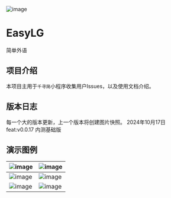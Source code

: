 ![image](https://github.com/user-attachments/assets/85307566-b0a7-43f1-87b5-0ac898e9392c)

# EasyLG
简单外语

## 项目介绍
本项目主用于`千寻简`小程序收集用户Issues，以及使用文档介绍。

## 版本日志
每一个大的版本更新，上一个版本将创建图片快照。
2024年10月17日 feat:v0.0.17 内测基础版


## 演示图例
| ![image](https://github.com/user-attachments/assets/b0053c96-2562-4d52-b179-9015c7ed9cb1) | ![image](https://github.com/user-attachments/assets/60dc31c0-5894-4a80-8416-88f1da0b2cbe)|
|--------------------------------------------------------------------------------------------|--------------------------------------------------------------------------------------------|
| ![image](https://github.com/user-attachments/assets/4d71e292-a445-4108-b520-df139f3e8167)| ![image](https://github.com/user-attachments/assets/1802c403-782d-4316-996a-3eac97ab636a)|
|![image](https://github.com/user-attachments/assets/fc17068b-bff6-49bf-ac36-96be336655da) |![image](https://github.com/user-attachments/assets/889af5e2-4aaf-445e-b397-996a8510d6e7)|
